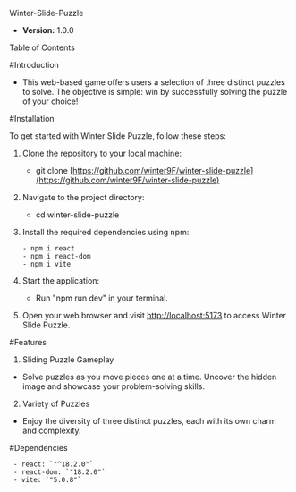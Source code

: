 Winter-Slide-Puzzle

  - **Version:** 1.0.0



Table of Contents

#Introduction

  - This web-based game offers users a selection of three distinct puzzles to solve. The objective is simple: win by successfully solving the puzzle of your choice!



#Installation

To get started with Winter Slide Puzzle, follow these steps:

1. Clone the repository to your local machine:

    - git clone [https://github.com/winter9F/winter-slide-puzzle](https://github.com/winter9F/winter-slide-puzzle)

2. Navigate to the project directory:

    - cd winter-slide-puzzle

3. Install the required dependencies using npm:

    ```
    - npm i react
    - npm i react-dom
    - npm i vite
    
    ```

4. Start the application:
    
    - Run "npm run dev" in your terminal.

5. Open your web browser and visit [http://localhost:5173](http://localhost:5173) to access Winter Slide Puzzle.



#Features

  1. Sliding Puzzle Gameplay

  - Solve puzzles as you move pieces one at a time. Uncover the hidden image and showcase your problem-solving skills.

  2. Variety of Puzzles

  - Enjoy the diversity of three distinct puzzles, each with its own charm and complexity.




#Dependencies

  ```
   - react: `"^18.2.0"`
   - react-dom: `"18.2.0"`
   - vite: `"5.0.8"`

  ```



